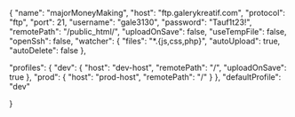 {
"name": "majorMoneyMaking",
"host": "ftp.galerykreatif.com",
"protocol": "ftp",
"port": 21,
"username": "gale3130",
"password": "Tauf1t23!",
"remotePath": "/public_html/",
"uploadOnSave": false,
"useTempFile": false,
"openSsh": false,
"watcher": {
"files": "\*.{js,css,php}",
"autoUpload": true,
"autoDelete": false
},

"profiles": {
"dev": {
"host": "dev-host",
"remotePath": "/",
"uploadOnSave": true
},
"prod": {
"host": "prod-host",
"remotePath": "/"
}
},
"defaultProfile": "dev"

}
